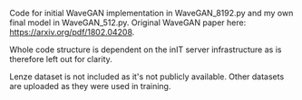 Code for initial WaveGAN implementation in WaveGAN_8192.py and my own final model in WaveGAN_512.py. Original WaveGAN paper here: https://arxiv.org/pdf/1802.04208.

Whole code structure is dependent on the inIT server infrastructure as is therefore left out for clarity.

Lenze dataset is not included as it's not publicly available. Other datasets are uploaded as they were used in training.
